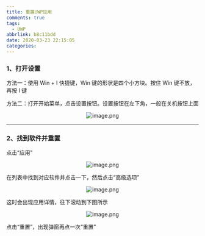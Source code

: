 ```yaml
---
title: 重置UWP应用
comments: true
tags:
  - UWP
abbrlink: b8c11bdd
date: 2020-03-23 22:15:05
categories:
---
```


### 1、打开设置

方法一：使用 Win + I 快捷键，Win 键的形状是四个小方块。按住 Win 键不放，再按 I 键

方法二：打开开始菜单，点击设置按钮。设置按钮在左下角，一般在关机按钮上面

<center>

![image.png](./1.png)

</center>

---

### 2、找到软件并重置

点击“应用"

<center>

![image.png](./2.png)

</center>

在列表中找到对应软件并点击一下，然后点击“高级选项”

<center>

![image.png](./3.png)

</center>
这时会出现应用详情，往下滚动到下图所示

<center>

![image.png](./4.png)

</center>
点击“重置”，出现弹窗再点一次“重置”

